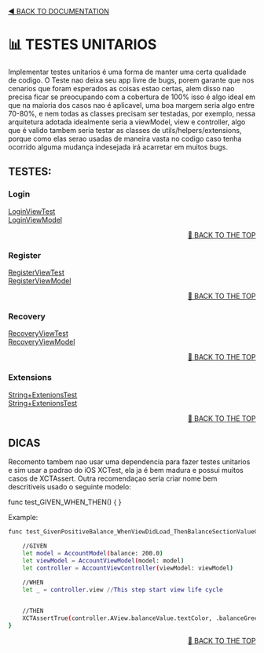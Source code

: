 <a name="top"><a/>
<p align="left"><a href="https://github.com/PaoloProdossimoLopes/repository-template/blob/main/DOCUMENTATION/README.md">◀️ BACK TO DOCUMENTATION</a></p>
    

# 📊 TESTES UNITARIOS
Implementar testes unitarios é uma forma de manter uma certa qualidade de codigo. O Teste nao deixa seu app livre de bugs, porem garante que nos cenarios que foram esperados as coisas estao certas, alem disso nao precisa ficar se preocupando com a cobertura de 100% isso é algo ideal em que na maioria dos casos nao é aplicavel, uma boa margem seria algo entre 70-80%, e nem todas as classes precisam ser testadas, por exemplo, nessa arquitetura adotada idealmente seria a viewModel, view e controller, algo que é valido tambem seria testar as classes de utils/helpers/extensions, porque como elas serao usadas de maneira vasta no codigo caso tenha ocorrido alguma mudança indesejada irá acarretar em muitos bugs.

## TESTES:

### Login
[LoginViewTest]() <br/>
[LoginViewModel]() <br/>
<p align="right"><a href="#top">🔼 BACK TO THE TOP</a></p>

### Register
[RegisterViewTest]() <br/>
[RegisterViewModel]() <br/>
<p align="right"><a href="#top">🔼 BACK TO THE TOP</a></p>

### Recovery
[RecoveryViewTest]() <br/>
[RecoveryViewModel]() <br/>
<p align="right"><a href="#top">🔼 BACK TO THE TOP</a></p>

### Extensions
[String+ExtenionsTest]() <br/>
[String+ExtenionsTest]() <br/>
<p align="right"><a href="#top">🔼 BACK TO THE TOP</a></p>

## DICAS
Recomento tambem nao usar uma dependencia para fazer testes unitarios e sim usar a padrao do iOS XCTest, ela ja é bem madura e possui muitos casos de XCTAssert. Outra recomendaçao seria criar nome bem descritiveis usado o seguinte modelo:

func test_GIVEN_WHEN_THEN() { }

Example:

```sh
func test_GivenPositiveBalance_WhenViewDidLoad_ThenBalanceSectionValueColorShouldBeGreen() {

    //GIVEN
    let model = AccountModel(balance: 200.0)
    let viewModel = AccountViewModel(model: model)
    let controller = AccountViewController(viewModel: viewModel)

    //WHEN
    let _ = controller.view //This step start view life cycle

   
    //THEN
    XCTAssertTrue(controller.AView.balanceValue.textColor, .balanceGreen)
}

```
<p align="right"><a href="#top">🔼 BACK TO THE TOP</a></p>
